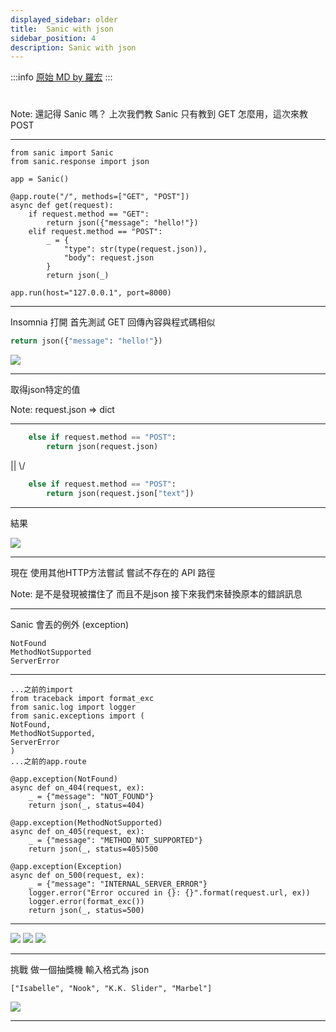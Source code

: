 ```yaml
---
displayed_sidebar: older
title:  Sanic with json
sidebar_position: 4
description: Sanic with json
---
```


:::info
[原始 MD by 羅宏](https://hackmd.io/@YunNet21st/SJmT6FdUL#/)
:::


# 



Note: 還記得 Sanic 嗎？
上次我們教 Sanic 只有教到 GET 怎麼用，這次來教 POST

---

```python=
from sanic import Sanic
from sanic.response import json

app = Sanic()

@app.route("/", methods=["GET", "POST"])
async def get(request):
    if request.method == "GET":
        return json({"message": "hello!"})
    elif request.method == "POST":
        _ = {
            "type": str(type(request.json)),
            "body": request.json
        }
        return json(_)

app.run(host="127.0.0.1", port=8000)
```

---

Insomnia 打開
首先測試 GET
回傳內容與程式碼相似
```py
return json({"message": "hello!"})
```
![](https://i.imgur.com/DPUy8Ms.png)

---

取得json特定的值

Note: request.json => dict

---

```python
    else if request.method == "POST":
        return json(request.json)
```
||
\\/
```python
    else if request.method == "POST":
        return json(request.json["text"])
```

---
結果

![](https://i.imgur.com/QxPErgT.png)

---

現在
使用其他HTTP方法嘗試
嘗試不存在的 API 路徑

Note: 是不是發現被擋住了
而且不是json
接下來我們來替換原本的錯誤訊息

---

Sanic 會丟的例外 (exception)

```=
NotFound
MethodNotSupported
ServerError
```

---

```python=
...之前的import
from traceback import format_exc
from sanic.log import logger
from sanic.exceptions import (
NotFound, 
MethodNotSupported, 
ServerError
)
...之前的app.route

@app.exception(NotFound)
async def on_404(request, ex):
    _ = {"message": "NOT_FOUND"}
    return json(_, status=404)
    
@app.exception(MethodNotSupported)
async def on_405(request, ex):
    _ = {"message": "METHOD_NOT_SUPPORTED"}
    return json(_, status=405)500
    
@app.exception(Exception)
async def on_500(request, ex):
    _ = {"message": "INTERNAL_SERVER_ERROR"}
    logger.error("Error occured in {}: {}".format(request.url, ex))
    logger.error(format_exc())
    return json(_, status=500)
```

---

![](https://i.imgur.com/0rWyGKv.png)
![](https://i.imgur.com/NvbkcuN.png)
![](https://i.imgur.com/LocTezb.png)


---

挑戰
做一個抽獎機
輸入格式為 json
```json=
["Isabelle", "Nook", "K.K. Slider", "Marbel"]
```

![](https://i.imgur.com/EcXBc8j.png)

---

